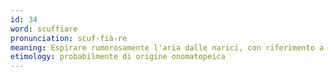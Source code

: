 ```yaml
---
id: 34
word: scuffiare
pronunciation: scuf-fià-re
meaning: Espirare rumorosamente l'aria dalle narici, con riferimento a chi è stato immerso sott'acqua e a chi a mangiato troppo in fretta e avidamente; mangiare con ingordigia; capovolgersi, in particolare di imbarcazione a vela
etimology: probabilmente di origine onomatopeica
---
```

